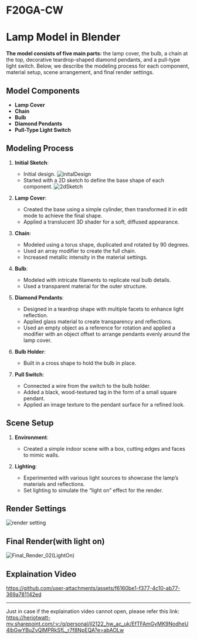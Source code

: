 # F20GA-CW

# Lamp Model in Blender
**The model consists of five main parts:** 
the lamp cover, the bulb, a chain at the top, decorative teardrop-shaped diamond pendants, and a pull-type light switch. Below, we describe the modeling process for each component, material setup, scene arrangement, and final render settings.

## Model Components
- **Lamp Cover**
- **Chain**
- **Bulb**
- **Diamond Pendants**
- **Pull-Type Light Switch**

## Modeling Process
1. **Initial Sketch**:
   - Initial design.
     ![initalDesign](https://github.com/user-attachments/assets/79a77d99-d1a7-4a90-80e8-65ff793aa6b7)
   - Started with a 2D sketch to define the base shape of each component.
     ![2dSketch](https://github.com/user-attachments/assets/d8419be0-8216-44c8-93b5-94642af44838)

2. **Lamp Cover**:
   - Created the base using a simple cylinder, then transformed it in edit mode to achieve the final shape.
   - Applied a translucent 3D shader for a soft, diffused appearance.

3. **Chain**:
   - Modeled using a torus shape, duplicated and rotated by 90 degrees.
   - Used an array modifier to create the full chain.
   - Increased metallic intensity in the material settings.

4. **Bulb**:
   - Modeled with intricate filaments to replicate real bulb details.
   - Used a transparent material for the outer structure.

5. **Diamond Pendants**:
   - Designed in a teardrop shape with multiple facets to enhance light reflection.
   - Applied glass material to create transparency and reflections.
   - Used an empty object as a reference for rotation and applied a modifier with an object offset to arrange pendants evenly around the lamp cover.

6. **Bulb Holder**:
   - Built in a cross shape to hold the bulb in place.

7. **Pull Switch**:
   - Connected a wire from the switch to the bulb holder.
   - Added a black, wood-textured tag in the form of a small square pendant.
   - Applied an image texture to the pendant surface for a refined look.

## Scene Setup
1. **Environment**:
   - Created a simple indoor scene with a box, cutting edges and faces to mimic walls.

2. **Lighting**:
   - Experimented with various light sources to showcase the lamp’s materials and reflections.
   - Set lighting to simulate the “light on” effect for the render.

## Render Settings
  ![render setting](https://github.com/user-attachments/assets/4c53fe66-8d51-428e-b82c-bc482cb0411b)

## Final Render(with light on)
  ![Final_Render_02(LightOn)](https://github.com/user-attachments/assets/9adf92c6-60fe-4f68-9af5-da83900ff3e8)

## Explaination Video
  https://github.com/user-attachments/assets/f6160be1-f377-4c10-ab77-369a781142ed

---
Just in case if the explaination video cannot open, please refer this link:
   https://heriotwatt-my.sharepoint.com/:v:/g/personal/jl2122_hw_ac_uk/EfTFAmGyMK9NodheU4lbGwYBuZvQlMPRkSfL_r7f8NpEQA?e=abAOLw
